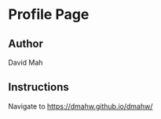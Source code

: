 Profile Page
===============================

## Author
David Mah

## Instructions
Navigate to https://dmahw.github.io/dmahw/
